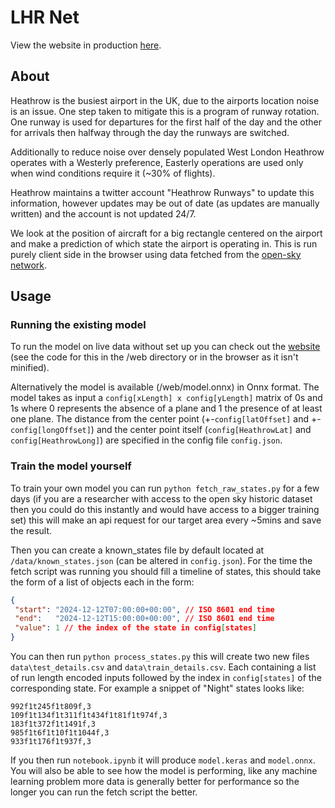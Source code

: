 # LHR Net
View the website in production [here](https://lhr.billyedmoore.com).

## About

Heathrow is the busiest airport in the UK, due to the airports location
noise is an issue. One step taken to mitigate this is a program of runway
rotation. One runway is used for departures for the first half of the day and
the other for arrivals then halfway through the day the runways are switched.

Additionally to reduce noise over densely populated West London Heathrow operates
with a Westerly preference, Easterly operations are used only when wind conditions
require it (~30% of flights).

Heathrow maintains a twitter account "Heathrow Runways" to update this information, 
however updates may be out of date (as updates are manually written) and the 
account is not updated 24/7. 

We look at the position of aircraft for a big rectangle centered on the airport and make a
prediction of which state the airport is operating in. This is run purely client side
in the browser using data fetched from the [open-sky network](https://opensky-network.org/).

## Usage

### Running the existing model

To run the model on live data without set up you can check out the 
[website](https://lhr.billyedmoore.com) (see the code for this in the /web directory 
or in the browser as it isn't minified).

Alternatively the model is available (/web/model.onnx) in Onnx format. The model takes as input a
```config[xLength] x config[yLength]``` matrix of 0s and 1s where 0 represents the 
absence of a plane and 1 the presence of at least one plane. The distance from the 
center point (+-```config[latOffset]``` and +-```config[longOffset]```) and the center 
point itself (```config[HeathrowLat]``` and ```config[HeathrowLong]```) are specified 
in the config file ```config.json```.

### Train the model yourself

To train your own model you can run ```python fetch_raw_states.py``` for a few days (if 
you are a researcher with access to the open sky historic dataset then you could do this
instantly and would have access to a bigger training set) this will make an api request
for our target area every ~5mins and save the result.

Then you can create a known_states file by default located at ```/data/known_states.json``` 
(can be altered in ```config.json```). For the time the fetch script was running you should fill a
timeline of states, this should take the form of a list of objects each in the form:
```json
{
 "start": "2024-12-12T07:00:00+00:00", // ISO 8601 end time
 "end":   "2024-12-12T15:00:00+00:00", // ISO 8601 end time
 "value": 1 // the index of the state in config[states]
}
```

You can then run ```python process_states.py``` this will create two new 
files ```data\test_details.csv``` and ```data\train_details.csv```. Each containing a list
of run length encoded inputs followed by the index in ```config[states]``` of the corresponding state. 
For example a snippet of "Night" states looks like:

```
992f1t245f1t809f,3
109f1t134f1t311f1t434f1t81f1t974f,3
183f1t372f1t1491f,3
985f1t6f1t10f1t1044f,3
933f1t176f1t937f,3
```

If you then run ```notebook.ipynb``` it will produce ```model.keras``` and ```model.onnx```. You will
also be able to see how the model is performing, like any machine learning problem more data is 
generally better for performance so the longer you can run the fetch script the better. 